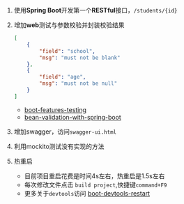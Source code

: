 1. 使用**Spring Boot**开发第一个**RESTful**接口，`/students/{id}`

2. 增加**web**测试与参数校验并封装校验结果
    
    ```json
    [
        {
            "field": "school",
            "msg": "must not be blank"
        },
        {
            "field": "age",
            "msg": "must not be null"
        }
    ]
    ```
    
    * [boot-features-testing](https://docs.spring.io/spring-boot/docs/current/reference/html/boot-features-testing.html)
    * [bean-validation-with-spring-boot](https://reflectoring.io/bean-validation-with-spring-boot/)

3. 增加swagger，访问`swagger-ui.html`

4. 利用mockito测试没有实现的方法

5. 热重启
    
    * 目前项目重启花费是时间4s左右，热重启是1.5s左右
    * 每次修改文件点击 `build project`,快捷键`command+F9`
    * 更多关于`devtools`访问 [boot-devtools-restart](https://docs.spring.io/spring-boot/docs/current/reference/htmlsingle/#using-boot-devtools-restart)